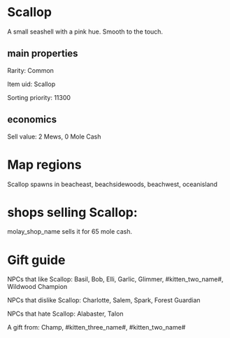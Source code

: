 # Scallop

A small seashell with a pink hue. Smooth to the touch.

## main properties

Rarity: Common

Item uid: Scallop

Sorting priority: 11300

## economics

Sell value: 2 Mews, 0 Mole Cash

# Map regions

Scallop spawns in beacheast, beachsidewoods, beachwest, oceanisland

# shops selling Scallop:

molay_shop_name sells it for 65 mole cash.

# Gift guide

NPCs that like Scallop: Basil, Bob, Elli, Garlic, Glimmer, #kitten_two_name#, Wildwood Champion

NPCs that dislike Scallop: Charlotte, Salem, Spark, Forest Guardian

NPCs that hate Scallop: Alabaster, Talon

A gift from: Champ, #kitten_three_name#, #kitten_two_name#